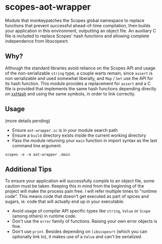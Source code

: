 # scopes-aot-wrapper

Module that monkeypatches the Scopes global namespace to replace functions that prevent successful ahead-of-time compilation, then 
builds your application in this environment, outputting an object file. An auxiliary C file is included to replace Scopes' hash functions and allowing complete
independence from libscopesrt.

## Why?
Although the standard libraries avoid reliance on the Scopes API and usage of the non-serializable `string` type, a couple warts remain, since `assert` is non serializable
and used somewhat liberally, and `Map` / `Set` use the API for its hash function. This module provides a replacement for `assert` and a C file is provided that implements
the same hash functions depending directly on [xxHash](https://github.com/Cyan4973/xxHash) and using the same symbols, in order to link correctly.

## Usage
(more details pending)
- Ensure `aot-wrapper.sc` is in your module search path
- Ensure a `build` directory exists inside the current working directory
- Pass the module returning your `main` function in import syntax as the last command line argument.

`scopes -e -m aot-wrapper .main`

## Additional Tips
To ensure your application will successfully compile to an object file, some caution must be taken. Keeping this in mind from the beginning of the project will make the process
pain free. I will refer multiple times to "runtime code". This means code that doesn't get executed as part of spices and sugars, ie. code that will actually end up in your
executable.
- Avoid usage of compiler API specific types like `string`, `Value` or `Scope` (among others) in runtime code.
- Don't use the `error` family of functions. Raising your own error objects is fine.
- Don't use `print`. Besides depending on `libscopesrt` (which you can optionally link to), it makes use of a `Value` and can't be serialized. 
